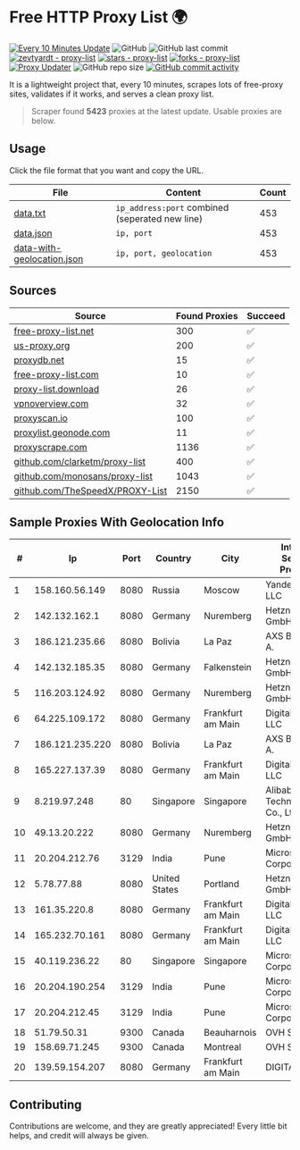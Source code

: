 
# Free HTTP Proxy List 🌍

[![Every 10 Minutes Update](https://github.com/mertguvencli/http-proxy-list/actions/workflows/main.yml/badge.svg?branch=main)](https://github.com/mertguvencli/http-proxy-list/actions/workflows/main.yml)
![GitHub](https://img.shields.io/github/license/mertguvencli/http-proxy-list)
![GitHub last commit](https://img.shields.io/github/last-commit/mertguvencli/http-proxy-list)
[![zevtyardt - proxy-list](https://img.shields.io/static/v1?label=zevtyardt&message=proxy-list&color=blue&logo=github)](https://github.com/zevtyardt/proxy-list "Go to GitHub repo")
[![stars - proxy-list](https://img.shields.io/github/stars/zevtyardt/proxy-list?style=social)](https://github.com/zevtyardt/proxy-list)
[![forks - proxy-list](https://img.shields.io/github/forks/zevtyardt/proxy-list?style=social)](https://github.com/zevtyardt/proxy-list)
[![Proxy Updater](https://github.com/zevtyardt/proxy-list/workflows/Proxy%20Updater/badge.svg)](https://github.com/zevtyardt/proxy-list/actions?query=workflow:"Proxy+Updater")
![GitHub repo size](https://img.shields.io/github/repo-size/zevtyardt/proxy-list)
[![GitHub commit activity](https://img.shields.io/github/commit-activity/m/zevtyardt/proxy-list?logo=commits)](https://github.com/zevtyardt/proxy-list/commits/main)

It is a lightweight project that, every 10 minutes, scrapes lots of free-proxy sites, validates if it works, and serves a clean proxy list.

> Scraper found **5423** proxies at the latest update. Usable proxies are below.

## Usage

Click the file format that you want and copy the URL.

|File|Content|Count|
|----|-------|-----|
|[data.txt](https://raw.githubusercontent.com/mertguvencli/http-proxy-list/main/proxy-list/data.txt)|`ip_address:port` combined (seperated new line)|453|
|[data.json](https://raw.githubusercontent.com/mertguvencli/http-proxy-list/main/proxy-list/data.json)|`ip, port`|453|
|[data-with-geolocation.json](https://raw.githubusercontent.com/mertguvencli/http-proxy-list/main/proxy-list/data-with-geolocation.json)|`ip, port, geolocation`|453|

## Sources

|Source|Found Proxies|Succeed|
|------|-------------|-------|
|[free-proxy-list.net](https://free-proxy-list.net)|300|✅|
|[us-proxy.org](https://www.us-proxy.org)|200|✅|
|[proxydb.net](http://proxydb.net)|15|✅|
|[free-proxy-list.com](https://free-proxy-list.com/?page=&port=&type%5B%5D=http&type%5B%5D=https&up_time=0&search=Search)|10|✅|
|[proxy-list.download](https://www.proxy-list.download/HTTP)|26|✅|
|[vpnoverview.com](https://vpnoverview.com/privacy/anonymous-browsing/free-proxy-servers)|32|✅|
|[proxyscan.io](https://www.proxyscan.io)|100|✅|
|[proxylist.geonode.com](https://proxylist.geonode.com/api/proxy-list?limit=300&page=1&sort_by=lastChecked&sort_type=desc&protocols=http,https)|11|✅|
|[proxyscrape.com](https://api.proxyscrape.com/v2/?request=displayproxies&protocol=http&timeout=10000&country=all&ssl=all&anonymity=all)|1136|✅|
|[github.com/clarketm/proxy-list](https://raw.githubusercontent.com/clarketm/proxy-list/master/proxy-list-raw.txt)|400|✅|
|[github.com/monosans/proxy-list](https://raw.githubusercontent.com/monosans/proxy-list/main/proxies/http.txt)|1043|✅|
|[github.com/TheSpeedX/PROXY-List](https://raw.githubusercontent.com/TheSpeedX/PROXY-List/master/http.txt)|2150|✅|


## Sample Proxies With Geolocation Info

|#|Ip|Port|Country|City|Internet Service Provider|
|-|--|----|-------|----|-------------------------|
|1|158.160.56.149|8080|Russia|Moscow|Yandex.Cloud LLC|
|2|142.132.162.1|8080|Germany|Nuremberg|Hetzner Online GmbH|
|3|186.121.235.66|8080|Bolivia|La Paz|AXS Bolivia S. A.|
|4|142.132.185.35|8080|Germany|Falkenstein|Hetzner Online GmbH|
|5|116.203.124.92|8080|Germany|Nuremberg|Hetzner Online GmbH|
|6|64.225.109.172|8080|Germany|Frankfurt am Main|DigitalOcean, LLC|
|7|186.121.235.220|8080|Bolivia|La Paz|AXS Bolivia S. A.|
|8|165.227.137.39|8080|Germany|Frankfurt am Main|DigitalOcean, LLC|
|9|8.219.97.248|80|Singapore|Singapore|Alibaba (US) Technology Co., Ltd.|
|10|49.13.20.222|8080|Germany|Nuremberg|Hetzner Online GmbH|
|11|20.204.212.76|3129|India|Pune|Microsoft Corporation|
|12|5.78.77.88|8080|United States|Portland|Hetzner Online GmbH|
|13|161.35.220.8|8080|Germany|Frankfurt am Main|DigitalOcean, LLC|
|14|165.232.70.161|8080|Germany|Frankfurt am Main|DigitalOcean, LLC|
|15|40.119.236.22|80|Singapore|Singapore|Microsoft Corporation|
|16|20.204.190.254|3129|India|Pune|Microsoft Corporation|
|17|20.204.212.45|3129|India|Pune|Microsoft Corporation|
|18|51.79.50.31|9300|Canada|Beauharnois|OVH SAS|
|19|158.69.71.245|9300|Canada|Montreal|OVH SAS|
|20|139.59.154.207|8080|Germany|Frankfurt am Main|DIGITALOCEAN|



## Contributing

Contributions are welcome, and they are greatly appreciated! Every
little bit helps, and credit will always be given.

